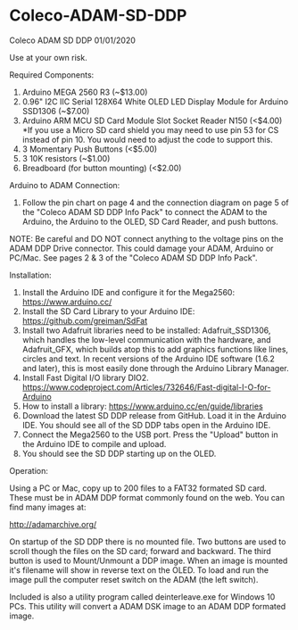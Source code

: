 # Coleco-ADAM-SD-DDP
Coleco ADAM SD DDP 01/01/2020

Use at your own risk.

Required Components:

1. Arduino MEGA 2560 R3 (~$13.00)
2. 0.96" I2C IIC Serial 128X64 White OLED LED Display Module for Arduino SSD1306 (~$7.00)
3. Arduino ARM MCU SD Card Module Slot Socket Reader N150 (<$4.00)
*If you use a Micro SD card shield you may need to use pin 53 for CS instead of pin 10.  You would need to adjust the code to support this.
4. 3 Momentary Push Buttons (<$5.00)
5. 3 10K resistors (~$1.00)
6. Breadboard (for button mounting) (<$2.00)

Arduino to ADAM Connection:

1. Follow the pin chart on page 4 and the connection diagram on page 5 of the "Coleco ADAM SD DDP Info Pack" to connect the ADAM to the Arduino, the Arduino to the OLED, SD Card Reader, and push buttons.

NOTE: Be careful and DO NOT connect anything to the voltage pins on the ADAM DDP Drive connector. This could damage your ADAM, Arduino or PC/Mac. See pages 2 & 3 of the "Coleco ADAM SD DDP Info Pack".

Installation:

1. Install the Arduino IDE and configure it for the Mega2560: https://www.arduino.cc/
2. Install the SD Card Library to your Arduino IDE: https://github.com/greiman/SdFat
3. Install two Adafruit libraries need to be installed: Adafruit_SSD1306, which handles the low-level communication with the hardware, and Adafruit_GFX, which builds atop this to add graphics functions like lines, circles and text. In recent versions of the Arduino IDE software (1.6.2 and later), this is most easily done through the Arduino Library Manager.
4. Install Fast Digital I/O library DIO2. https://www.codeproject.com/Articles/732646/Fast-digital-I-O-for-Arduino
5. How to install a library: https://www.arduino.cc/en/guide/libraries
6. Download the latest SD DDP release from GitHub. Load it in the Arduino IDE. You should see all of the SD DDP tabs open in the Arduino IDE.
7. Connect the Mega2560 to the USB port. Press the "Upload" button in the Arduino IDE to compile and upload.
8. You should see the SD DDP starting up on the OLED.

Operation:

Using a PC or Mac, copy up to 200 files to a FAT32 formated SD card. These must be in ADAM DDP format commonly found on the web. You can find many images at:

http://adamarchive.org/

On startup of the SD DDP there is no mounted file. Two buttons are used to scroll though the files on the SD card; forward and backward. The third button is used to Mount/Unmount a DDP image. When an image is mounted it's filename will show in reverse text on the OLED. To load and run the image pull the computer reset switch on the ADAM (the left switch).

Included is also a utility program called deinterleave.exe for Windows 10 PCs.  This utility will convert a ADAM DSK image to an ADAM DDP formated image.
